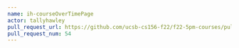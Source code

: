 ```yaml
---
name: ih-courseOverTimePage
actor: tallyhawley
pull_request_url: https://github.com/ucsb-cs156-f22/f22-5pm-courses/pull/54
pull_request_num: 54
---
```

